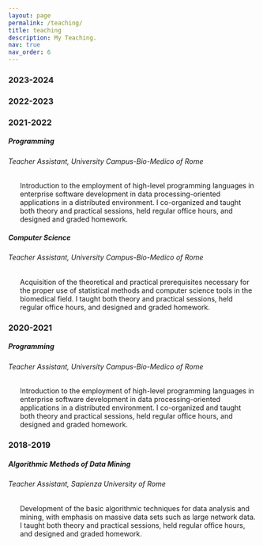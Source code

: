 ```yaml
---
layout: page
permalink: /teaching/
title: teaching
description: My Teaching.
nav: true
nav_order: 6
---
```


<h3 class="mt-4">2023-2024</h3>

<h3 class="mt-4">2022-2023</h3>

<h3 class="mt-4">2021-2022</h3>

<div class="card mt-3">
  <div class="p-3">
    <div class="row">
      <div class="col-sm-10">
        <h5 class="font-weight-bold">Programming</h5>
      </div>
    </div>
     <h6 class="font-italic mt-2 mt-sm-0">Teacher Assistant, University Campus-Bio-Medico of Rome</h6>
     <ul class="card-text font-weight-light list-group list-group-flush">
       <p>
       Introduction to the employment of high-level programming languages in enterprise software development in data processing-oriented applications in a distributed environment.
       I co-organized and taught both theory and practical sessions, held regular office hours, and designed and graded homework. 
       </p>
     </ul>
    </div>
</div>

<div class="card mt-3">
  <div class="p-3">
    <div class="row">
      <div class="col-sm-10">
        <h5 class="font-weight-bold">Computer Science</h5>
      </div>
    </div>
     <h6 class="font-italic mt-2 mt-sm-0">Teacher Assistant, University Campus-Bio-Medico of Rome</h6>
     <ul class="card-text font-weight-light list-group list-group-flush">
       <p>
       Acquisition of the theoretical and practical prerequisites necessary for the proper use of statistical methods and computer science tools in the biomedical field.
       I taught both theory and practical sessions, held regular office hours, and designed and graded homework.
       </p>
     </ul>
    </div>
</div>


<h3 class="mt-4">2020-2021</h3>

<div class="card mt-3">
  <div class="p-3">
    <div class="row">
      <div class="col-sm-10">
        <h5 class="font-weight-bold">Programming</h5>
      </div>
    </div>
     <h6 class="font-italic mt-2 mt-sm-0">Teacher Assistant, University Campus-Bio-Medico of Rome</h6>
     <ul class="card-text font-weight-light list-group list-group-flush">
       <p>
       Introduction to the employment of high-level programming languages in enterprise software development in data processing-oriented applications in a distributed environment.
       I co-organized and taught both theory and practical sessions, held regular office hours, and designed and graded homework. 
       </p>
     </ul>
    </div>
</div>


<h3 class="mt-4">2018-2019</h3>

<div class="card mt-3">
  <div class="p-3">
    <div class="row">
      <div class="col-sm-10">
        <h5 class="font-weight-bold">Algorithmic Methods of Data Mining</h5>
      </div>
    </div>
     <h6 class="font-italic mt-2 mt-sm-0">Teacher Assistant, Sapienza University of Rome</h6>
     <ul class="card-text font-weight-light list-group list-group-flush">
     <p>
       Development of the basic algorithmic techniques for data analysis and mining, with emphasis on massive data sets such as large network data.
       I taught both theory and practical sessions, held regular office hours, and designed and graded homework.
       </p>
     </ul>
    </div>
</div>
